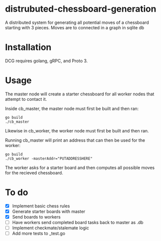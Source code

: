
# distrubuted-chessboard-generation

A distributed system for generating all potential moves of a chessboard starting with 3 pieces.  Moves are to connected in a graph in sqlite db

# Installation

DCG requires golang, gRPC, and Proto 3.

# Usage

The master node will create a starter chessboard for all worker nodes that attempt to contact it.

Inside cb_master, the master node must first be built and then ran:

    go build
    ./cb_master

Likewise in cb_worker, the worker node must first be built and then ran.

Running cb_master will print an address that can then be used for the worker:

    go build
    ./cb_worker -masterAddr="PUTADDRESSHERE"

The worker asks for a starter board and then computes all possible moves for the recieved chessboard.

# To do
- [X] Implement basic chess rules
- [X] Generate starter boards with master
- [X] Send boards to workers
- [ ] Have workers send completed board tasks back to master as .db
- [ ] Implement checkmate/stalemate logic
- [ ] Add more tests to _test.go